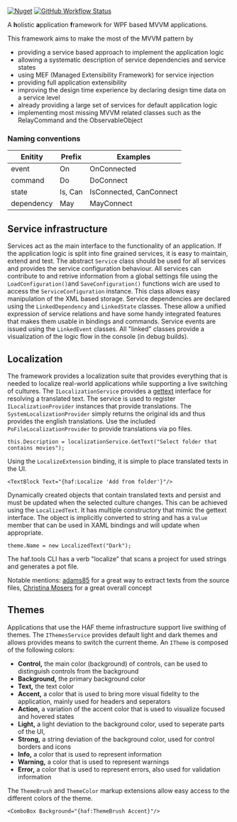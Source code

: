 [![Nuget](https://img.shields.io/nuget/v/haf)](https://www.nuget.org/packages/HAF/)
[![GitHub Workflow Status](https://img.shields.io/github/workflow/status/kriho/haf/publish%20to%20nuget)](https://github.com/kriho/haf/actions)

A **h**olistic **a**pplication **f**ramework for WPF based MVVM applications.

This framework aims to make the most of the MVVM pattern by
- providing a service based approach to implement the application logic
- allowing a systematic description of service dependencies and service states
- using MEF (Managed Extensibility Framework) for service injection
- providing full application extensibility
- improving the design time experience by declaring design time data on a service level
- already providing a large set of services for default application logic
- implementing most missing MVVM related classes such as the RelayCommand and the ObservableObject

### Naming conventions
Enitity | Prefix | Examples
-|-|-
event | On | OnConnected
command | Do | DoConnect
state | Is, Can | IsConnected, CanConnect
dependency | May | MayConnect

## Service infrastructure
Services act as the main interface to the functionality of an application. If the application logic is split into fine grained services, it is easy to maintain, extend and test. The abstract `Service` class should be used for all services and provides the service configuration behaviour.
All services can contribute to and retrive information from a global settings file using the `LoadConfiguration()`and `SaveConfiguration()` functions wich are used to access the `ServiceConfiguration` instance. This class allows easy manipulation of the XML based storage.
Service dependencies are declared using the `LinkedDependency` and `LinkedState` classes. These allow a unified expression of service relations and have some handy integrated features that makes them usable in bindings and commands. Service events are issued using the `LinkedEvent` classes. All "linked" classes provide a visualization of the logic flow in the console (in debug builds).

## Localization
The framework provides a localization suite that provides everything that is needed to localize real-world applications while supporting a live switching of cultures.
The `ILocalizationService` provides a [gettext](https://www.gnu.org/software/gettext/) interface for resolving a translated text. The service is used to register `ILocalizationProvider` instances that provide translations. The `SystemLocalizationProvider` simply returns the original ids and thus provides the english translations. Use the included `PoFileLocalizationProvider` to provide translations via po files.
```
this.Description = localizationService.GetText("Select folder that contains movies");
```
Using the `LocalizeExtension` binding, it is simple to place translated texts in the UI. 
```
<TextBlock Text="{haf:Localize 'Add from folder'}"/>
```
Dynamically created objects that contain translated texts and persist and must be updated when the selected culture changes. This can be achieved using the `LocalizedText`. It has multiple constructory that mimic the gettext interface. The object is implicitly converted to string and has a `Value` member that can be used in XAML bindings and will update when appropriate.
```
theme.Name = new LocalizedText("Dark");
```
The haf.tools CLI has a verb "localize" that scans a project for used strings and generates a pot file.

Notable mentions: [adams85](https://github.com/adams85) for a great way to extract texts from the source files, [Christina Mosers](https://www.wpftutorial.net/LocalizeMarkupExtension.html) for a great overall concept

## Themes
Applications that use the HAF theme infrastructure support live swithing of themes. The `IThemesService` provides default light and dark themes and allows provides means to switch the current theme. An `ITheme` is composed of the following colors:
- **Control,** the main color (background) of controls, can be used to distinguish controls from the background
- **Background,** the primary background color
- **Text,** the text color
- **Accent,** a color that is used to bring more visual fidelity to the application, mainly used for headers and seperators
- **Action,** a variation of the accent color that is used to visualize focused and hovered states
- **Light,** a light deviation to the background color, used to seperate parts of the UI, 
- **Strong,** a string deviation of the background color, used for control borders and icons
- **Info,** a color that is used to represent information
- **Warning,** a color that is used to represent warnings
- **Error,** a color that is used to represent errors, also used for validation information

The `ThemeBrush` and `ThemeColor` markup extensions allow easy access to the different colors of the theme.
```
<ComboBox Background="{haf:ThemeBrush Accent}"/>
```
